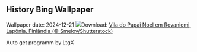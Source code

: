 ## History Bing Wallpaper
Wallpaper date: 2024-12-21
![](https://www.bing.com/th?id=OHR.SantaClausVillage_PT-BR7713817885_UHD.jpg&w=1000)Download: [Vila do Papai Noel em Rovaniemi, Lapônia, Finlândia (© Smelov/Shutterstock)](https://www.bing.com/th?id=OHR.SantaClausVillage_PT-BR7713817885_UHD.jpg)

Auto get programm by LtgX
